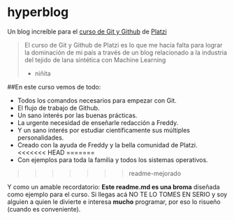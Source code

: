 # hyperblog
Un blog increíble para el [curso de Git y Github](https://platzi.com/clases/git-github/ "curso de Git y Github") de [Platzi](http://platzi.com "Platzi")
>El curso de Git y Github de Platzi es lo que me hacía falta para lograr la dominación de mi país a través de un blog relacionado a la industria del tejido de lana sintética con Machine Learning
>- niñita

##En este curso vemos de todo:
* Todos los comandos necesarios para empezar con Git.
* El flujo de trabajo de Github.
* Un sano interés por las buenas prácticas.
* La urgente necesidad de enseñarle redacción a Freddy.
* Y un sano interés por estudiar científicamente sus múltiples personalidades.
* Creado con la ayuda de Freddy y la bella comunidad de Platzi.
<<<<<<< HEAD
=======
* Con ejemplos para toda la familia y todos los sistemas operativos.
>>>>>>> readme-mejorado

Y como un amable recordatorio: **Este readme.md es una broma** diseñada como ejemplo para el curso. Si llegas acá NO TE LO TOMES EN SERIO y soy alguien a quien le divierte e interesa **mucho** programar, por eso lo risueño (cuando es conveniente).